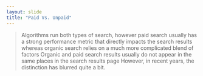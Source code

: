 ```yaml
---
layout: slide
title: "Paid Vs. Unpaid"
---
```

>Algorithms run both types of search, however paid search usually has a strong
performance metric that directly impacts the search results 
>whereas organic search relies on a much more complicated blend of factors 
>Organic and paid search results usually do not appear in the same places in the search results page
>However, in recent years, the distinction has blurred quite a bit.
